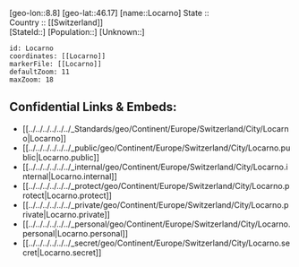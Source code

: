 ﻿---
location: [46.17,8.8] 
mapzoom: [7,12] 
mapmarker: city 
type: City
tags:
- geo/City


SpocWebEntityId: 32062
isDeleted: false
confidential: public

---
[geo-lon::8.8] 
[geo-lat::46.17] 
[name::Locarno] 
State ::  
Country :: [[Switzerland]]  
[StateId::] 
[Population::] 
[Unknown::] 


```leaflet
id: Locarno
coordinates: [[Locarno]] 
markerFile: [[Locarno]] 
defaultZoom: 11 
maxZoom: 18
```


## Confidential Links & Embeds: 
- [[../../../../../../_Standards/geo/Continent/Europe/Switzerland/City/Locarno|Locarno]] 
- [[../../../../../../_public/geo/Continent/Europe/Switzerland/City/Locarno.public|Locarno.public]] 
- [[../../../../../../_internal/geo/Continent/Europe/Switzerland/City/Locarno.internal|Locarno.internal]] 
- [[../../../../../../_protect/geo/Continent/Europe/Switzerland/City/Locarno.protect|Locarno.protect]] 
- [[../../../../../../_private/geo/Continent/Europe/Switzerland/City/Locarno.private|Locarno.private]] 
- [[../../../../../../_personal/geo/Continent/Europe/Switzerland/City/Locarno.personal|Locarno.personal]] 
- [[../../../../../../_secret/geo/Continent/Europe/Switzerland/City/Locarno.secret|Locarno.secret]] 
